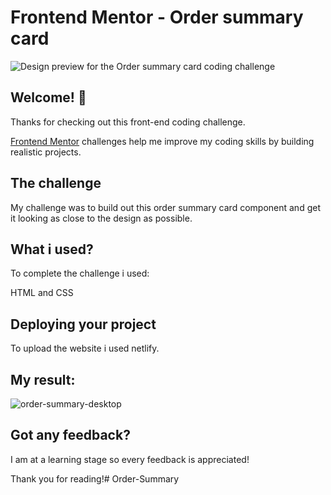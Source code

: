 # Frontend Mentor - Order summary card

![Design preview for the Order summary card coding challenge](./design/desktop-preview.jpg)

## Welcome! 👋

Thanks for checking out this front-end coding challenge.

[Frontend Mentor](https://www.frontendmentor.io) challenges help me improve my coding skills by building realistic projects.


## The challenge

My challenge was to build out this order summary card component and get it looking as close to the design as possible.

## What i used?

To complete the challenge i used:

HTML and CSS


## Deploying your project

To upload the website i used netlify.

## My result:

![order-summary-desktop](images/order-summary.png)

## Got any feedback?

I am at a learning stage so every feedback is appreciated!


Thank you for reading!#   O r d e r - S u m m a r y  
 